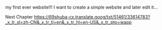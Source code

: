  my first ever website!!!
I want to create a simple website and later edit it... 





Next Chapter
https://69shuba-cx.translate.goog/txt/51461/33614783?_x_tr_sl=zh-CN&_x_tr_tl=en&_x_tr_hl=en-US&_x_tr_pto=wapp
